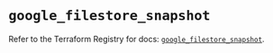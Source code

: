 # `google_filestore_snapshot`

Refer to the Terraform Registry for docs: [`google_filestore_snapshot`](https://registry.terraform.io/providers/hashicorp/google/6.22.0/docs/resources/filestore_snapshot).
